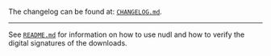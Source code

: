 The changelog can be found at: [`CHANGELOG.md`](./CHANGELOG.md).

---

See [`README.md`](./README.md) for information on how to use nudl and how to verify the digital signatures of the downloads.
